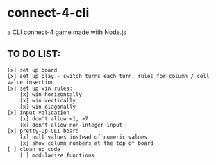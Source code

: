 # connect-4-cli
a CLI connect-4 game made with Node.js

## TO DO LIST:
    [x] set up board
    [x] set up play - switch turns each turn, rules for column / cell value insertion
    [x] set up win rules:
        [x] win horizontally
        [x] win vertically
        [x] win diagonally
    [x] input validation
        [x] don't allow <1, >7
        [x] don't allow non-integer input
    [x] pretty-up CLI board
        [x] null values instead of numeric values
        [x] show column numbers at the top of board
    [ ] clean up code
        [ ] modularize functions
